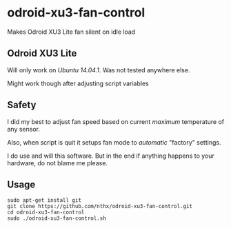 # odroid-xu3-fan-control
Makes Odroid XU3 Lite fan silent on idle load

## Odroid XU3 Lite

Will only work on *Ubuntu 14.04.1*. Was not tested anywhere else. 

Might work though after adjusting script variables

## Safety

I did my best to adjust fan speed based on current *maximum* temperature of any sensor.

Also, when script is quit it setups fan mode to *automatic* "factory" settings.

I do use and will this software. But in the end if anything happens to your hardware, do not blame me please.

## Usage

    sudo apt-get install git
    git clone https://github.com/nthx/odroid-xu3-fan-control.git
    cd odroid-xu3-fan-control
    sudo ./odroid-xu3-fan-control.sh
    
